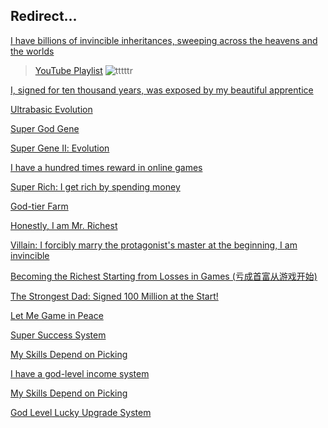 ## Redirect...

[I have billions of invincible inheritances, sweeping across the heavens and the worlds](https://i0iu.github.io/0/618Dz)<br>
> [YouTube Playlist](https://www.youtube.com/playlist?list=PL9Q9utYw0fqmn7CI90vW4NpNq5WweN7Qp)
> ![tttttr](https://www.wuxiaspot.com/d/file/cover123/5xgnoh0bsrc.jpeg)

[I, signed for ten thousand years, was exposed by my beautiful apprentice](https://i0iu.github.io/0/5nF45)

[Ultrabasic Evolution](https://i0iu.github.io/0/uLeVa)

[Super God Gene](https://i0iu.github.io/0/sGTYu)

[Super Gene Ⅱ: Evolution](https://i0iu.github.io/0/1fg5T)

[I have a hundred times reward in online games](https://i0iu.github.io/0/GgTTy)

[Super Rich: I get rich by spending money](https://i0iu.github.io/0/8UNLxP)

[God-tier Farm](https://i0iu.github.io/0/9LQm5a)

[Honestly, I am Mr. Richest](https://i0iu.github.io/0/bEgq3j)

[Villain: I forcibly marry the protagonist's master at the beginning, I am invincible](https://i0iu.github.io/0/Dbzm5j)

[Becoming the Richest Starting from Losses in Games (亏成首富从游戏开始)](https://i0iu.github.io/0/td2HDk)

[The Strongest Dad: Signed 100 Million at the Start!](https://i0iu.github.io/0/tTNj3W)

[Let Me Game in Peace](https://i0iu.github.io/0/5D8cru)

[Super Success System](https://i0iu.github.io/0/aB25uQ)

[My Skills Depend on Picking](https://i0iu.github.io/0/ea7V6T)

[I have a god-level income system](https://i0iu.github.io/0/Rcg8XZ)

[My Skills Depend on Picking](https://i0iu.github.io/0/q7gM86)

[God Level Lucky Upgrade System](https://i0iu.github.io/0/Wr9aNG)
